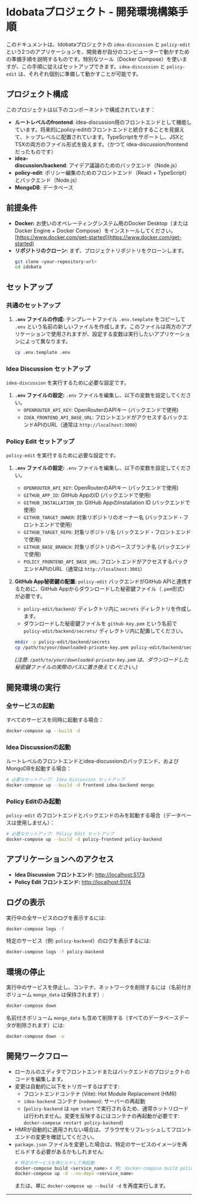 # Idobataプロジェクト - 開発環境構築手順

このドキュメントは、Idobataプロジェクトの `idea-discussion` と `policy-edit` という2つのアプリケーションを、開発者が自分のコンピューターで動かすための準備手順を説明するものです。特別なツール（Docker Compose）を使いますが、この手順に従えばセットアップできます。`idea-discussion` と `policy-edit` は、それぞれ個別に準備して動かすことが可能です。

## プロジェクト構成

このプロジェクトは以下のコンポーネントで構成されています：

* **ルートレベルのfrontend**: idea-discussion用のフロントエンドとして機能しています。将来的にpolicy-editのフロントエンドと統合することを見据えて、トップレベルに配置されています。TypeScriptをサポートし、JSXとTSXの両方のファイル形式を扱えます。（かつて idea-discussion/frontend だったものです）
* **idea-discussion/backend**: アイデア議論のためのバックエンド（Node.js）
* **policy-edit**: ポリシー編集のためのフロントエンド（React + TypeScript）とバックエンド（Node.js）
* **MongoDB**: データベース

## 前提条件

*   **Docker:** お使いのオペレーティングシステム用のDocker Desktop（またはDocker Engine + Docker Compose）をインストールしてください。[https://www.docker.com/get-started](https://www.docker.com/get-started)
*   **リポジトリのクローン:** まず、プロジェクトリポジトリをクローンします。
    ```bash
    git clone <your-repository-url>
    cd idobata
    ```

## セットアップ

### 共通のセットアップ

1.  **`.env` ファイルの作成:**
    テンプレートファイル `.env.template` をコピーして `.env` という名前の新しいファイルを作成します。このファイルは両方のアプリケーションで使用されますが、設定する変数は実行したいアプリケーションによって異なります。
    ```bash
    cp .env.template .env
    ```

### Idea Discussion セットアップ

`idea-discussion` を実行するために必要な設定です。

1.  **`.env` ファイルの設定:**
    `.env` ファイルを編集し、以下の変数を設定してください。
    *   `OPENROUTER_API_KEY`: OpenRouterのAPIキー (バックエンドで使用)
    *   `IDEA_FRONTEND_API_BASE_URL`: フロントエンドがアクセスするバックエンドAPIのURL（通常は `http://localhost:3000`）

### Policy Edit セットアップ

`policy-edit` を実行するために必要な設定です。

1.  **`.env` ファイルの設定:**
    `.env` ファイルを編集し、以下の変数を設定してください。
    *   `OPENROUTER_API_KEY`: OpenRouterのAPIキー (バックエンドで使用)
    *   `GITHUB_APP_ID`: GitHub AppのID (バックエンドで使用)
    *   `GITHUB_INSTALLATION_ID`: GitHub AppのInstallation ID (バックエンドで使用)
    *   `GITHUB_TARGET_OWNER`: 対象リポジトリのオーナー名 (バックエンド・フロントエンドで使用)
    *   `GITHUB_TARGET_REPO`: 対象リポジトリ名 (バックエンド・フロントエンドで使用)
    *   `GITHUB_BASE_BRANCH`: 対象リポジトリのベースブランチ名 (バックエンドで使用)
    *   `POLICY_FRONTEND_API_BASE_URL`: フロントエンドがアクセスするバックエンドAPIのURL（通常は `http://localhost:3001`）

2.  **GitHub App秘密鍵の配置:**
    `policy-edit` バックエンドがGitHub APIと連携するために、GitHub Appからダウンロードした秘密鍵ファイル（`.pem`形式）が必要です。
    *   `policy-edit/backend/` ディレクトリ内に `secrets` ディレクトリを作成します。
    *   ダウンロードした秘密鍵ファイルを `github-key.pem` という名前で `policy-edit/backend/secrets/` ディレクトリ内に配置してください。
    ```bash
    mkdir -p policy-edit/backend/secrets
    cp /path/to/your/downloaded-private-key.pem policy-edit/backend/secrets/github-key.pem
    ```
    *(注意: `/path/to/your/downloaded-private-key.pem` は、ダウンロードした秘密鍵ファイルの実際のパスに置き換えてください。)*

## 開発環境の実行

### 全サービスの起動

すべてのサービスを同時に起動する場合：
```bash
docker-compose up --build -d
```

### Idea Discussionの起動

ルートレベルのフロントエンドとidea-discussionのバックエンド、およびMongoDBを起動する場合：
```bash
# 必要なセットアップ: Idea Discussion セットアップ
docker-compose up --build -d frontend idea-backend mongo
```

### Policy Editのみ起動

`policy-edit` のフロントエンドとバックエンドのみを起動する場合（データベースは使用しません）：
```bash
# 必要なセットアップ: Policy Edit セットアップ
docker-compose up --build -d policy-frontend policy-backend
```

## アプリケーションへのアクセス

*   **Idea Discussion フロントエンド:** [http://localhost:5173](http://localhost:5173)
*   **Policy Edit フロントエンド:** [http://localhost:5174](http://localhost:5174)

## ログの表示

実行中の全サービスのログを表示するには:
```bash
docker-compose logs -f
```
特定のサービス（例: `policy-backend`）のログを表示するには:
```bash
docker-compose logs -f policy-backend
```

## 環境の停止

実行中のサービスを停止し、コンテナ、ネットワークを削除するには（名前付きボリューム `mongo_data` は保持されます）:
```bash
docker-compose down
```
名前付きボリューム `mongo_data` も含めて削除する（すべてのデータベースデータが削除されます）には:
```bash
docker-compose down -v
```

## 開発ワークフロー

*   ローカルのエディタでフロントエンドまたはバックエンドのプロジェクトのコードを編集します。
*   変更は自動的に以下をトリガーするはずです:
    *   フロントエンドコンテナ (Vite): Hot Module Replacement (HMR)
    *   `idea-backend` コンテナ (`nodemon`): サーバーの再起動
    *   (`policy-backend` は `npm start` で実行されるため、通常ホットリロードは行われません。変更を反映するにはコンテナの再起動が必要です: `docker-compose restart policy-backend`)
*   HMRが自動的に適用されない場合は、ブラウザをリフレッシュしてフロントエンドの変更を確認してください。
*   `package.json` ファイルを変更した場合は、特定のサービスのイメージを再ビルドする必要があるかもしれません:
    ```bash
    # 特定のサービスを再ビルドして再起動
    docker-compose build <service_name> # 例: docker-compose build policy-backend
    docker-compose up -d --no-deps <service_name>
    ```
    または、単に `docker-compose up --build -d` を再度実行します。

---